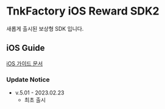 # TnkFactory iOS Reward SDK2
새롭게 출시된 보상형 SDK 입니다.

## iOS Guide

[iOS 가이드 문서](./iOS_Guide.md)

### Update Notice

* v.5.01 - 2023.02.23
  * 최초 출시 
